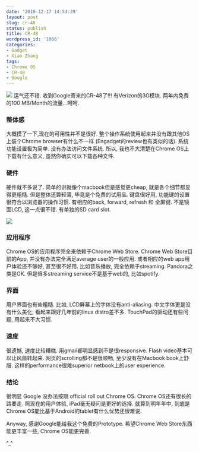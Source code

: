 ```yaml
---
date: '2010-12-17 14:54:39'
layout: post
slug: cr-48
status: publish
title: CR-48
wordpress_id: '1066'
categories:
- Gadget
- Xiao Zhang
tags:
- Chrome OS
- CR-48
- Google
---
```


![](http://lh4.ggpht.com/_GzKqKwhvMLU/TQr6paW0MDI/AAAAAAAABCg/m8J_fGknM5o/s640/IMG_0157.JPG)
运气还不错. 收到Google寄来的CR-48了!!!
有Verizon的3G模块. 两年内免费的100 MB/Month的流量...呵呵.



### 整体感


大概摸了一下,现在的可用性并不是很好. 整个操作系统使用起来并没有跟其他OS上装个Chrome browser有什么不一样 (Engadget的review也有类似的话). 系统功能设置极为简单. 没有办法访问文件系统. 所以, 我也不大清楚在Chrome OS上下载有什么意义, 虽然你确实可以下载各种文件.



### 硬件


硬件就不多说了. 简单的讲就像个macbook但是感觉更cheap, 就是各个细节都显得更粗糙. 但是整体还算轻薄, 毕竟是个免费的试用品. 键盘很好用, 功能键的设置很符合以浏览器的操作习惯. 有相应的back, forward, refresh 和 全屏键. 不是镜面LCD, 这一点很不错. 有单独的SD card slot.

![](http://lh5.ggpht.com/_GzKqKwhvMLU/TQr8iBO-iEI/AAAAAAAABDA/9FcCCicdtgI/s640/IMG_0165.JPG)


### 应用程序


Chrome OS的应用程序完全来依赖于Chrome Web Store. Chrome Web Store目前的App, 并没有办法完全满足average user的一般应用. 或者相应的web app用户体验还不够好, 甚至很不好用. 比如音乐播放, 完全依赖于streaming. Pandora之类是OK. 但是很多streaming service不是基于web的, 比如spotify. 



### 界面


用户界面也有些粗糙. 比如, LCD屏幕上的字体没有anti-aliasing. 中文字体更是没有什么美化, 看起来跟好几年前的linux distro差不多. TouchPad的驱动还有些问题, 用起来不大习惯. 



### 速度


很遗憾, 速度比较糟糕. 用gmail都明显感到不是很responsive. Flash video基本可以让风扇转起来. 网页的scrolling都不是很顺畅, 至少没有在Macbook book上舒服. 这样的performance很难superior netbook上的user experience. 



### 结论


很明显 Google 没办法按期 official roll out Chrome OS. Chrome OS还有很长的路要走. 照现在的用户体验, iPad毫无疑问是更好的选择. 就算到明年年中, 到底是Chrome OS能比基于Android的tablet有什么优势还很难说. 

Anyway, 感谢Google能给我这个免费的Prototype.
希望Chrome Web Store东西能更丰富一些, Chrome OS能更完善.

^_^
